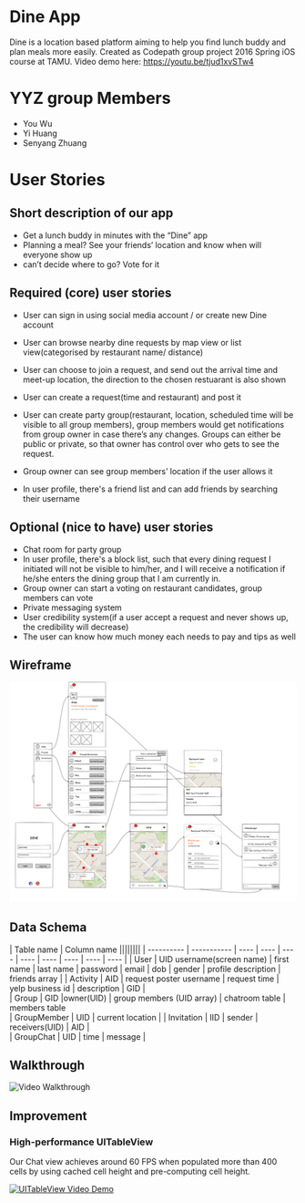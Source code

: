 # Dine App
Dine is a location based platform aiming to help you find lunch buddy and plan meals more easily.
Created as Codepath group project 2016 Spring iOS course at TAMU.
Video demo here: https://youtu.be/tjud1xvSTw4


# YYZ group Members
- You Wu
- Yi Huang
- Senyang Zhuang

# User Stories

## Short description of our app
- Get a lunch buddy in minutes with the “Dine” app
- Planning a meal? See your friends’ location and know when will everyone show up
- can’t decide where to go? Vote for it

## Required (core) user stories
- User can sign in using social media account / or create new Dine account

- User can browse nearby dine requests by map view or list view(categorised by restaurant name/ distance)

- User can choose to join a request, and send out the arrival time and meet-up location, the direction to the chosen restuarant is also shown

- User can create a request(time and restaurant) and post it

- User can create party group(restaurant, location, scheduled time will be visible to all group members), group members would get notifications from group owner in case there’s any changes. Groups can either be public or private, so that owner has control over who gets to see the request.

- Group owner can see group members’ location if the user allows it

- In user profile, there's a friend list and can add friends by searching their username


## Optional (nice to have) user stories
- Chat room for party group
- In user profile, there's a block list, such that every dining request I initiated will not be visible to him/her, and I will receive a notification if he/she enters the dining group that I am currently in.
- Group owner can start a voting on restaurant candidates, group members can vote
- Private messaging system
- User credibility system(if a user accept a request and never shows up, the credibility will decrease)
- The user can know how much money each needs to pay and tips as well


## Wireframe

![Alt text](/dine.png?raw=true "Wireframe")


## Data Schema
| Table name | Column name ||||||||
| ---------- | ----------- | ---- | ---- | ---- | ---- | ---- | ---- | ---- | ---- |
| User |	UID	username(screen name) |	first name |	last name	| password |	email |	dob	| gender	| profile description | friends array |
| Activity |	AID	| request poster username	| request time |	yelp business id |	description	| GID |		
| Group |	GID |owner(UID) | group members (UID array) |	chatroom table | members table		
| GroupMember |	UID	| current location |
| Invitation | IID | sender |	receivers(UID) | AID |			
| GroupChat | UID | time | message |

## Walkthrough
<img src='http://i.imgur.com/6VUvNaX.gif' title='Video Walkthrough' width='310' alt='Video Walkthrough' />

## Improvement
### High-performance UITableView

Our Chat view achieves around 60 FPS when populated more than 400 cells by using cached cell height and pre-computing cell height.

[![UITableView Video Demo](http://img.youtube.com/vi/6e5v3LYwCFs/0.jpg)](http://www.youtube.com/watch?v=6e5v3LYwCFs "Demo")

